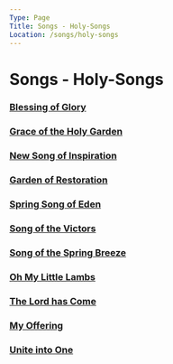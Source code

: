 ```yaml
---
Type: Page
Title: Songs - Holy-Songs
Location: /songs/holy-songs
---
```


# Songs - Holy-Songs
### [Blessing of Glory](/songs/holy-songs/01_blessing-of-glory)
### [Grace of the Holy Garden](/songs/holy-songs/02_grace-of-the-holy-garden)
### [New Song of Inspiration](/songs/holy-songs/03_new-song-of-inspiration)
### [Garden of Restoration](/songs/holy-songs/04_garden-of-restoration)
### [Spring Song of Eden](/songs/holy-songs/05_spring-song-of-eden)
### [Song of the Victors](/songs/holy-songs/06_song-of-the-victors)
### [Song of the Spring Breeze](/songs/holy-songs/07_song-of-the-spring-breeze)
### [Oh My Little Lambs](/songs/holy-songs/08_oh-my-little-lambs)
### [The Lord has Come](/songs/holy-songs/09_the-lord-has-come)
### [My Offering](/songs/holy-songs/10_my-offering)
### [Unite into One](/songs/holy-songs/11_unite-into-one)
